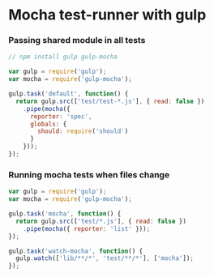 # Mocha test-runner with gulp

### Passing shared module in all tests

```javascript
// npm install gulp gulp-mocha

var gulp = require('gulp');
var mocha = require('gulp-mocha');

gulp.task('default', function() {
  return gulp.src(['test/test-*.js'], { read: false })
    .pipe(mocha({
      reporter: 'spec',
      globals: {
        should: require('should')
      }
    }));
});
```

### Running mocha tests when files change

```javascript
var gulp = require('gulp');
var mocha = require('gulp-mocha');

gulp.task('mocha', function() {
  return gulp.src(['test/*.js'], { read: false })
    .pipe(mocha({ reporter: 'list' }));
});

gulp.task('watch-mocha', function() {
  gulp.watch(['lib/**/*', 'test/**/*'], ['mocha']);
});
```
